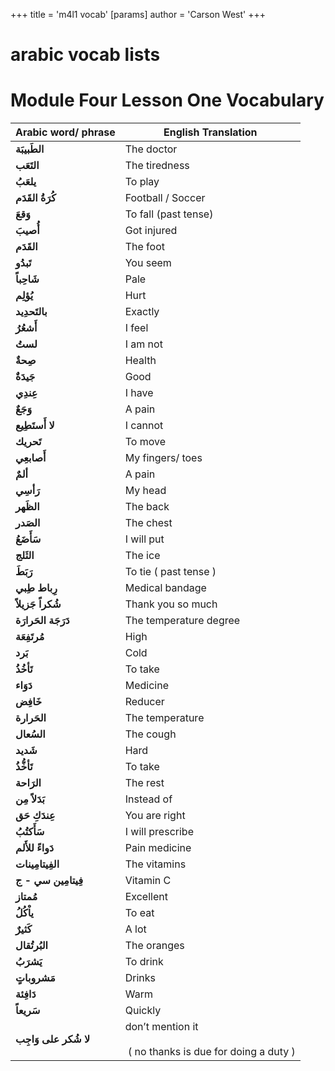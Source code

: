 +++
 title = 'm4l1 vocab'
[params]
	author = 'Carson West'
+++
# arabic vocab lists
# Module Four Lesson One Vocabulary

| **Arabic word/ phrase** | **English Translation**                                        |
| ----------------------- | -------------------------------------------------------------- |
| **الطَبيبَة**           | The doctor                                                     |
| **التَعَب**             | The tiredness                                                  |
| **يلعَبُ**              | To play                                                        |
| **كُرَةُ القَدَم**      | Football / Soccer                                              |
| **وَقعَ**               | To fall (past tense)                                           |
| **أُصيبَ**              | Got injured                                                    |
| **القَدَم**             | The foot                                                       |
| **تَبدُو**              | You seem                                                       |
| **شَاحِباً**            | Pale                                                           |
| **يُؤلِم**              | Hurt                                                           |
| **بالتَحدِيد**          | Exactly                                                        |
| **أَشعُرُ**             | I feel                                                         |
| **لستُ**                | I am not                                                       |
| **صِحةٌ**               | Health                                                         |
| **جَيدَةٌ**             | Good                                                           |
| **عِندِي**              | I have                                                         |
| **وَجَعٌ**              | A pain                                                         |
| **لا أَستَطِيع**        | I cannot                                                       |
| **تَحريك**              | To move                                                        |
| **أَصابعِي**            | My fingers/ toes                                               |
| **ألمٌ**                | A pain                                                         |
| **رَأسِي**              | My head                                                        |
| **الظَهر**              | The back                                                       |
| **الصَدر**              | The chest                                                      |
| **سَأَضَعُ**            | I will put                                                     |
| **الثَلج**              | The ice                                                        |
| **رَبَطَ**              | To tie ( past tense )                                          |
| **رِباط طِبي**          | Medical bandage                                                |
| **شُكراً جَزيلاً**      | Thank you so much                                              |
| **دَرَجَة الحَرارَة**   | The temperature degree                                         |
| **مُرتَفِعَة**          | High                                                           |
| **بَرد**                | Cold                                                           |
| **تَأخُذُ**             | To take                                                        |
| **دَوَاء**              | Medicine                                                       |
| **خَافِض**              | Reducer                                                        |
| **الحَرارة**            | The temperature                                                |
| **السُعال**             | The cough                                                      |
| **شَديد**               | Hard                                                           |
| **تَأخُّذُ**            | To take                                                        |
| **الرَاحة**             | The rest                                                       |
| **بَدَلاً مِن**         | Instead of                                                     |
| **عِندَكِ حَق**         | You are right                                                  |
| **سَأَكتُبُ**           | I will prescribe                                               |
| **دَواءً للأَلم**       | Pain medicine                                                  |
| **الفِيتامِينات**       | The vitamins                                                   |
| **فِيتامِين سي - ج**    | Vitamin C                                                      |
| **مُمتاز**              | Excellent                                                      |
| **ياْكُلُ**             | To eat                                                         |
| **كَثيرٌ**              | A lot                                                          |
| **البُرتُقال**          | The oranges                                                    |
| **يَشرَبُ**             | To drink                                                       |
| **مَشروباتٍ**           | Drinks                                                         |
| **دَافِئة**             | Warm                                                           |
| **سَريعاً**             | Quickly                                                        |
| **لا شُكر على وَاجِب**  | don’t mention it<br><br> ( no thanks is due for doing a duty ) |